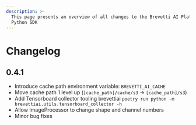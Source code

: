```yaml
---
description: >-
  This page presents an overview of all changes to the Brevetti AI Platform
  Python SDK
---
```


# Changelog

## 0.4.1
* Introduce cache path environment variable: `BREVETTI_AI_CACHE`
* Move cache path 1 level up (`[cache_path]/cache/s3` -> `[cache_path]/s3`)
* Add Tensorboard collector tooling brevettiai `poetry run python -m brevettiai.utils.tensorboard_collector -h`
* Allow ImageProcessor to change shape and channel numbers
* Minor bug fixes



